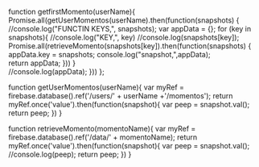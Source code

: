
function getfirstMomento(userName){
	Promise.all(getUserMomentos(userName).then(function(snapshots) {
 	//console.log("FUNCTIN KEYS,", snapshots);
 	var appData = {}; 
    for (key in snapshots){
    	//console.log("KEY,", key)
    	//console.log(snapshots[key]);
		Promise.all(retrieveMomento(snapshots[key]).then(function(snapshots) {
 		appData.key = snapshots;
		console.log("snapshot,",appData);    
		return appData;
    }))
    }    	
    //console.log(appData);
}))
};

function getUserMomentos(userName){
	var myRef = firebase.database().ref('/users/' + userName +'/momentos');
	return myRef.once('value').then(function(snapshot){
		var peep = snapshot.val();
		return peep;
	})
}


function retrieveMomento(momentoName){
	var myRef = firebase.database().ref('/data/' + momentoName);
	return myRef.once('value').then(function(snapshot){
		var peep = snapshot.val();
		//console.log(peep);
		return peep;
	})
}
